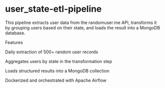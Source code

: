 # user_state-etl-pipeline
This pipeline extracts user data from the randomuser.me API, transforms it by grouping users based on their state, and loads the result into a MongoDB database.

Features

Daily extraction of 500+ random user records

Aggregates users by state in the transformation step

Loads structured results into a MongoDB collection

Dockerized and orchestrated with Apache Airflow
